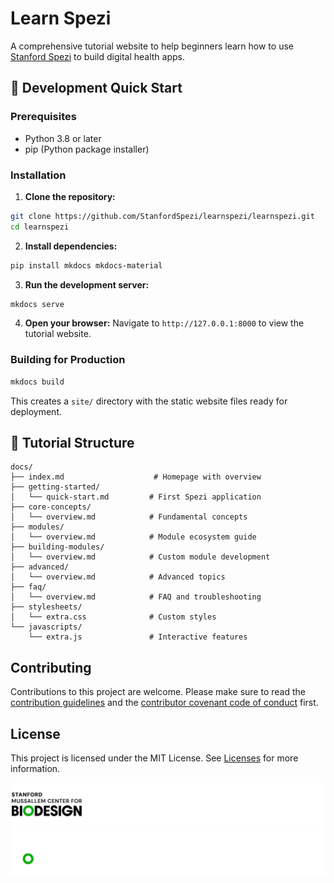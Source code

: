 # Learn Spezi

A comprehensive tutorial website to help beginners learn how to use [Stanford Spezi](https://spezi.stanford.edu) to build digital health apps.

## 🚀 Development Quick Start

### Prerequisites
- Python 3.8 or later
- pip (Python package installer)

### Installation

1. **Clone the repository:**
```bash
git clone https://github.com/StanfordSpezi/learnspezi/learnspezi.git
cd learnspezi
```

2. **Install dependencies:**
```bash
pip install mkdocs mkdocs-material
```

3. **Run the development server:**
```bash
mkdocs serve
```

4. **Open your browser:**
Navigate to `http://127.0.0.1:8000` to view the tutorial website.

### Building for Production

```bash
mkdocs build
```

This creates a `site/` directory with the static website files ready for deployment.

## 📖 Tutorial Structure

```
docs/
├── index.md                    # Homepage with overview
├── getting-started/
│   └── quick-start.md         # First Spezi application
├── core-concepts/
│   └── overview.md            # Fundamental concepts
├── modules/
│   └── overview.md            # Module ecosystem guide
├── building-modules/
│   └── overview.md            # Custom module development
├── advanced/
│   └── overview.md            # Advanced topics
├── faq/
│   └── overview.md            # FAQ and troubleshooting
├── stylesheets/
│   └── extra.css              # Custom styles
└── javascripts/
    └── extra.js               # Interactive features
```

## Contributing

Contributions to this project are welcome. Please make sure to read the [contribution guidelines](https://github.com/StanfordSpezi/.github/blob/main/CONTRIBUTING.md) and the [contributor covenant code of conduct](https://github.com/StanfordSpezi/.github/blob/main/CODE_OF_CONDUCT.md) first.


## License

This project is licensed under the MIT License. See [Licenses](https://github.com/StanfordSpezi/learnspezi/tree/main/LICENSES) for more information.

![Spezi Footer](https://raw.githubusercontent.com/StanfordSpezi/.github/main/assets/FooterLight.png#gh-light-mode-only)
![Spezi Footer](https://raw.githubusercontent.com/StanfordSpezi/.github/main/assets/FooterDark.png#gh-dark-mode-only)